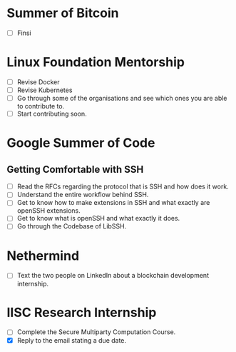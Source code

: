 # Summer of Bitcoin
- [ ] Finsi
# Linux Foundation Mentorship
- [ ] Revise Docker
- [ ] Revise Kubernetes
- [ ] Go through some of the organisations and see which ones you are able to contribute to.
- [ ] Start contributing soon.
# Google Summer of Code
## Getting Comfortable with SSH
- [ ] Read the RFCs regarding the protocol that is SSH and how does it work.
- [ ] Understand the entire workflow behind SSH.
- [ ] Get to know how to make extensions in SSH and what exactly are openSSH extensions.
- [ ] Get to know what is openSSH and what exactly it does.
- [ ] Go through the Codebase of LibSSH.
# Nethermind
- [ ] Text the two people on LinkedIn about a blockchain development internship.
# IISC Research Internship
- [ ] Complete the Secure Multiparty Computation Course.
- [x] Reply to the email stating a due date.